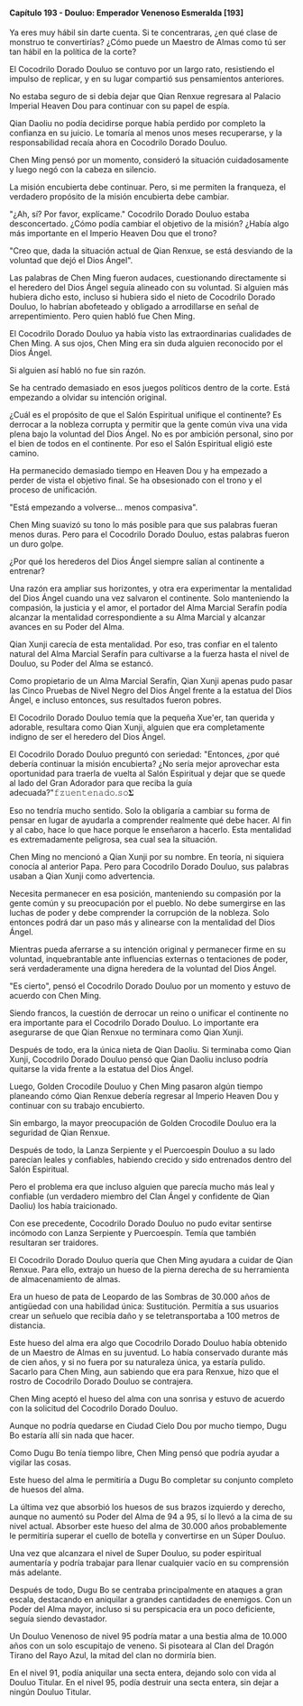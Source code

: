 
#### Capítulo 193 - Douluo: Emperador Venenoso Esmeralda [193]

Ya eres muy hábil sin darte cuenta. Si te concentraras, ¿en qué clase de monstruo te convertirías? ¿Cómo puede un Maestro de Almas como tú ser tan hábil en la política de la corte?

El Cocodrilo Dorado Douluo se contuvo por un largo rato, resistiendo el impulso de replicar, y en su lugar compartió sus pensamientos anteriores.

No estaba seguro de si debía dejar que Qian Renxue regresara al Palacio Imperial Heaven Dou para continuar con su papel de espía.

Qian Daoliu no podía decidirse porque había perdido por completo la confianza en su juicio. Le tomaría al menos unos meses recuperarse, y la responsabilidad recaía ahora en Cocodrilo Dorado Douluo.

Chen Ming pensó por un momento, consideró la situación cuidadosamente y luego negó con la cabeza en silencio.

La misión encubierta debe continuar. Pero, si me permiten la franqueza, el verdadero propósito de la misión encubierta debe cambiar.

"¿Ah, sí? Por favor, explícame." Cocodrilo Dorado Douluo estaba desconcertado. ¿Cómo podía cambiar el objetivo de la misión? ¿Había algo más importante en el Imperio Heaven Dou que el trono?

"Creo que, dada la situación actual de Qian Renxue, se está desviando de la voluntad que dejó el Dios Ángel".

Las palabras de Chen Ming fueron audaces, cuestionando directamente si el heredero del Dios Ángel seguía alineado con su voluntad. Si alguien más hubiera dicho esto, incluso si hubiera sido el nieto de Cocodrilo Dorado Douluo, lo habrían abofeteado y obligado a arrodillarse en señal de arrepentimiento. Pero quien habló fue Chen Ming.

El Cocodrilo Dorado Douluo ya había visto las extraordinarias cualidades de Chen Ming. A sus ojos, Chen Ming era sin duda alguien reconocido por el Dios Ángel.

Si alguien así habló no fue sin razón.

Se ha centrado demasiado en esos juegos políticos dentro de la corte. Está empezando a olvidar su intención original.

¿Cuál es el propósito de que el Salón Espiritual unifique el continente? Es derrocar a la nobleza corrupta y permitir que la gente común viva una vida plena bajo la voluntad del Dios Ángel. No es por ambición personal, sino por el bien de todos en el continente. Por eso el Salón Espiritual eligió este camino.

Ha permanecido demasiado tiempo en Heaven Dou y ha empezado a perder de vista el objetivo final. Se ha obsesionado con el trono y el proceso de unificación.

"Está empezando a volverse... menos compasiva".

Chen Ming suavizó su tono lo más posible para que sus palabras fueran menos duras. Pero para el Cocodrilo Dorado Douluo, estas palabras fueron un duro golpe.

¿Por qué los herederos del Dios Ángel siempre salían al continente a entrenar?

Una razón era ampliar sus horizontes, y otra era experimentar la mentalidad del Dios Ángel cuando una vez salvaron el continente. Solo manteniendo la compasión, la justicia y el amor, el portador del Alma Marcial Serafín podía alcanzar la mentalidad correspondiente a su Alma Marcial y alcanzar avances en su Poder del Alma.

Qian Xunji carecía de esta mentalidad. Por eso, tras confiar en el talento natural del Alma Marcial Serafín para cultivarse a la fuerza hasta el nivel de Douluo, su Poder del Alma se estancó.

Como propietario de un Alma Marcial Serafín, Qian Xunji apenas pudo pasar las Cinco Pruebas de Nivel Negro del Dios Ángel frente a la estatua del Dios Ángel, e incluso entonces, sus resultados fueron pobres.

El Cocodrilo Dorado Douluo temía que la pequeña Xue'er, tan querida y adorable, resultara como Qian Xunji, alguien que era completamente indigno de ser el heredero del Dios Ángel.

El Cocodrilo Dorado Douluo preguntó con seriedad: "Entonces, ¿por qué debería continuar la misión encubierta? ¿No sería mejor aprovechar esta oportunidad para traerla de vuelta al Salón Espiritual y dejar que se quede al lado del Gran Adorador para que reciba la guía adecuada?"𝚏𝚣𝚞𝚎𝚗𝚝𝚎𝚗𝚊𝚍𝚘.𝚜𝚘𝚺

Eso no tendría mucho sentido. Solo la obligaría a cambiar su forma de pensar en lugar de ayudarla a comprender realmente qué debe hacer. Al fin y al cabo, hace lo que hace porque le enseñaron a hacerlo. Esta mentalidad es extremadamente peligrosa, sea cual sea la situación.

Chen Ming no mencionó a Qian Xunji por su nombre. En teoría, ni siquiera conocía al anterior Papa. Pero para Cocodrilo Dorado Douluo, sus palabras usaban a Qian Xunji como advertencia.

Necesita permanecer en esa posición, manteniendo su compasión por la gente común y su preocupación por el pueblo. No debe sumergirse en las luchas de poder y debe comprender la corrupción de la nobleza. Solo entonces podrá dar un paso más y alinearse con la mentalidad del Dios Ángel.

Mientras pueda aferrarse a su intención original y permanecer firme en su voluntad, inquebrantable ante influencias externas o tentaciones de poder, será verdaderamente una digna heredera de la voluntad del Dios Ángel.

"Es cierto", pensó el Cocodrilo Dorado Douluo por un momento y estuvo de acuerdo con Chen Ming.

Siendo francos, la cuestión de derrocar un reino o unificar el continente no era importante para el Cocodrilo Dorado Douluo. Lo importante era asegurarse de que Qian Renxue no terminara como Qian Xunji.

Después de todo, era la única nieta de Qian Daoliu. Si terminaba como Qian Xunji, Cocodrilo Dorado Douluo pensó que Qian Daoliu incluso podría quitarse la vida frente a la estatua del Dios Ángel.

Luego, Golden Crocodile Douluo y Chen Ming pasaron algún tiempo planeando cómo Qian Renxue debería regresar al Imperio Heaven Dou y continuar con su trabajo encubierto.

Sin embargo, la mayor preocupación de Golden Crocodile Douluo era la seguridad de Qian Renxue.

Después de todo, la Lanza Serpiente y el Puercoespín Douluo a su lado parecían leales y confiables, habiendo crecido y sido entrenados dentro del Salón Espiritual.

Pero el problema era que incluso alguien que parecía mucho más leal y confiable (un verdadero miembro del Clan Ángel y confidente de Qian Daoliu) los había traicionado.

Con ese precedente, Cocodrilo Dorado Douluo no pudo evitar sentirse incómodo con Lanza Serpiente y Puercoespín. Temía que también resultaran ser traidores.

El Cocodrilo Dorado Douluo quería que Chen Ming ayudara a cuidar de Qian Renxue. Para ello, extrajo un hueso de la pierna derecha de su herramienta de almacenamiento de almas.

Era un hueso de pata de Leopardo de las Sombras de 30.000 años de antigüedad con una habilidad única: Sustitución. Permitía a sus usuarios crear un señuelo que recibía daño y se teletransportaba a 100 metros de distancia.

Este hueso del alma era algo que Cocodrilo Dorado Douluo había obtenido de un Maestro de Almas en su juventud. Lo había conservado durante más de cien años, y si no fuera por su naturaleza única, ya estaría pulido. Sacarlo para Chen Ming, aun sabiendo que era para Renxue, hizo que el rostro de Cocodrilo Dorado Douluo se contrajera.

Chen Ming aceptó el hueso del alma con una sonrisa y estuvo de acuerdo con la solicitud del Cocodrilo Dorado Douluo.

Aunque no podría quedarse en Ciudad Cielo Dou por mucho tiempo, Dugu Bo estaría allí sin nada que hacer.

Como Dugu Bo tenía tiempo libre, Chen Ming pensó que podría ayudar a vigilar las cosas.

Este hueso del alma le permitiría a Dugu Bo completar su conjunto completo de huesos del alma.

La última vez que absorbió los huesos de sus brazos izquierdo y derecho, aunque no aumentó su Poder del Alma de 94 a 95, sí lo llevó a la cima de su nivel actual. Absorber este hueso del alma de 30.000 años probablemente le permitiría superar el cuello de botella y convertirse en un Súper Douluo.

Una vez que alcanzara el nivel de Super Douluo, su poder espiritual aumentaría y podría trabajar para llenar cualquier vacío en su comprensión más adelante.

Después de todo, Dugu Bo se centraba principalmente en ataques a gran escala, destacando en aniquilar a grandes cantidades de enemigos. Con un Poder del Alma mayor, incluso si su perspicacia era un poco deficiente, seguía siendo devastador.

Un Douluo Venenoso de nivel 95 podría matar a una bestia alma de 10.000 años con un solo escupitajo de veneno. Si pisoteara al Clan del Dragón Tirano del Rayo Azul, la mitad del clan no dormiría bien.

En el nivel 91, podía aniquilar una secta entera, dejando solo con vida al Douluo Titular. En el nivel 95, podía destruir una secta entera, sin dejar a ningún Douluo Titular.